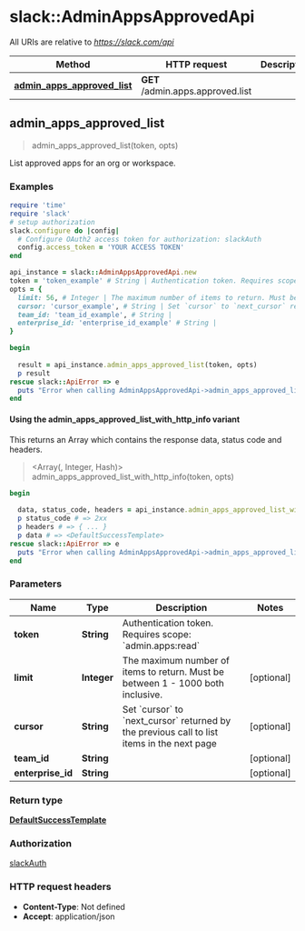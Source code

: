 # slack::AdminAppsApprovedApi

All URIs are relative to *https://slack.com/api*

| Method | HTTP request | Description |
| ------ | ------------ | ----------- |
| [**admin_apps_approved_list**](AdminAppsApprovedApi.md#admin_apps_approved_list) | **GET** /admin.apps.approved.list |  |


## admin_apps_approved_list

> <DefaultSuccessTemplate> admin_apps_approved_list(token, opts)



List approved apps for an org or workspace.

### Examples

```ruby
require 'time'
require 'slack'
# setup authorization
slack.configure do |config|
  # Configure OAuth2 access token for authorization: slackAuth
  config.access_token = 'YOUR ACCESS TOKEN'
end

api_instance = slack::AdminAppsApprovedApi.new
token = 'token_example' # String | Authentication token. Requires scope: `admin.apps:read`
opts = {
  limit: 56, # Integer | The maximum number of items to return. Must be between 1 - 1000 both inclusive.
  cursor: 'cursor_example', # String | Set `cursor` to `next_cursor` returned by the previous call to list items in the next page
  team_id: 'team_id_example', # String | 
  enterprise_id: 'enterprise_id_example' # String | 
}

begin
  
  result = api_instance.admin_apps_approved_list(token, opts)
  p result
rescue slack::ApiError => e
  puts "Error when calling AdminAppsApprovedApi->admin_apps_approved_list: #{e}"
end
```

#### Using the admin_apps_approved_list_with_http_info variant

This returns an Array which contains the response data, status code and headers.

> <Array(<DefaultSuccessTemplate>, Integer, Hash)> admin_apps_approved_list_with_http_info(token, opts)

```ruby
begin
  
  data, status_code, headers = api_instance.admin_apps_approved_list_with_http_info(token, opts)
  p status_code # => 2xx
  p headers # => { ... }
  p data # => <DefaultSuccessTemplate>
rescue slack::ApiError => e
  puts "Error when calling AdminAppsApprovedApi->admin_apps_approved_list_with_http_info: #{e}"
end
```

### Parameters

| Name | Type | Description | Notes |
| ---- | ---- | ----------- | ----- |
| **token** | **String** | Authentication token. Requires scope: &#x60;admin.apps:read&#x60; |  |
| **limit** | **Integer** | The maximum number of items to return. Must be between 1 - 1000 both inclusive. | [optional] |
| **cursor** | **String** | Set &#x60;cursor&#x60; to &#x60;next_cursor&#x60; returned by the previous call to list items in the next page | [optional] |
| **team_id** | **String** |  | [optional] |
| **enterprise_id** | **String** |  | [optional] |

### Return type

[**DefaultSuccessTemplate**](DefaultSuccessTemplate.md)

### Authorization

[slackAuth](../README.md#slackAuth)

### HTTP request headers

- **Content-Type**: Not defined
- **Accept**: application/json

